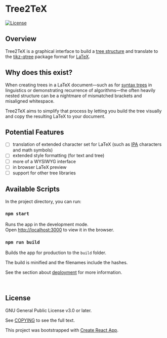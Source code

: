 # Tree2TeX
[![License](https://img.shields.io/github/license/holdenout/tree2tex?color=blue)](https://github.com/holdenout/tree2tex/blob/master/COPYING)

## Overview

Tree2TeX is a graphical interface to build a [tree structure](https://en.wikipedia.org/wiki/Tree_structure) and translate to the [tikz-qtree](https://ctan.org/pkg/tikz-qtree) package format for [LaTeX](https://www.latex-project.org/).

## Why does this exist?

When creating trees in a LaTeX document&mdash;such as for [syntax trees](https://en.wikipedia.org/wiki/Parse_tree) in linguistics or demonstrating recurrence of algorithms&mdash;the often heavily nested structure can be a nightmare of mismatched brackets and misaligned whitespace.

Tree2TeX aims to simplify that process by letting you build the tree visually and copy the resulting LaTeX to your document.

## Potential Features
- [ ] translation of extended character set for LaTeX (such as [IPA](https://en.wikipedia.org/wiki/International_Phonetic_Alphabet) characters and math symbols)
- [ ] extended style formatting (for text and tree)
- [ ] more of a WYSIWYG interface
- [ ] in browser LaTeX preview
- [ ] support for other tree libraries

## Available Scripts

In the project directory, you can run:

### `npm start`

Runs the app in the development mode.<br>
Open [http://localhost:3000](http://localhost:3000) to view it in the browser.

### `npm run build`

Builds the app for production to the `build` folder.<br>

The build is minified and the filenames include the hashes.<br>

See the section about [deployment](https://facebook.github.io/create-react-app/docs/deployment) for more information.

<br>

## License
GNU General Public License v3.0 or later.

See [COPYING](https://github.com/holdenout/tree2tex/blob/master/COPYING) to see the full text.

This project was bootstrapped with [Create React App](https://github.com/facebook/create-react-app).